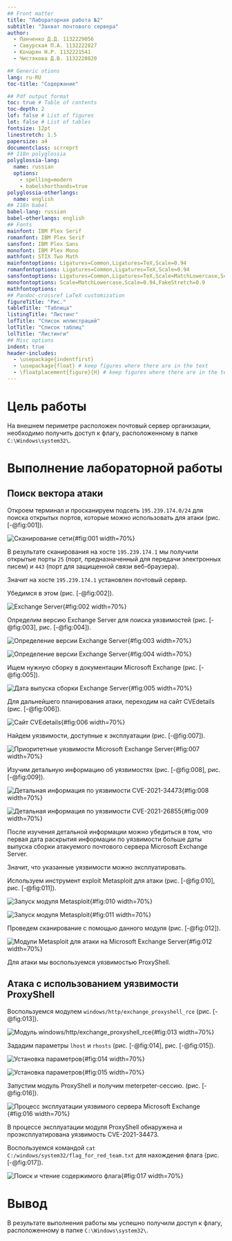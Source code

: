 ```yaml
---
## Front matter
title: "Лабораторная работа №2"
subtitle: "Захват почтового сервера"
author:
  - Панченко Д.Д. 1132229056
  - Савурская П.А. 1132222827
  - Кочарян Н.Р. 1132221541
  - Чистякова Д.В. 1132220820

## Generic otions
lang: ru-RU
toc-title: "Содержание"

## Pdf output format
toc: true # Table of contents
toc-depth: 2
lof: false # List of figures
lot: false # List of tables
fontsize: 12pt
linestretch: 1.5
papersize: a4
documentclass: scrreprt
## I18n polyglossia
polyglossia-lang:
  name: russian
  options:
	- spelling=modern
	- babelshorthands=true
polyglossia-otherlangs:
  name: english
## I18n babel
babel-lang: russian
babel-otherlangs: english
## Fonts
mainfont: IBM Plex Serif
romanfont: IBM Plex Serif
sansfont: IBM Plex Sans
monofont: IBM Plex Mono
mathfont: STIX Two Math
mainfontoptions: Ligatures=Common,Ligatures=TeX,Scale=0.94
romanfontoptions: Ligatures=Common,Ligatures=TeX,Scale=0.94
sansfontoptions: Ligatures=Common,Ligatures=TeX,Scale=MatchLowercase,Scale=0.94
monofontoptions: Scale=MatchLowercase,Scale=0.94,FakeStretch=0.9
mathfontoptions:
## Pandoc-crossref LaTeX customization
figureTitle: "Рис."
tableTitle: "Таблица"
listingTitle: "Листинг"
lofTitle: "Список иллюстраций"
lotTitle: "Список таблиц"
lolTitle: "Листинги"
## Misc options
indent: true
header-includes:
  - \usepackage{indentfirst}
  - \usepackage{float} # keep figures where there are in the text
  - \floatplacement{figure}{H} # keep figures where there are in the text
---
```


# Цель работы

На внешнем периметре расположен почтовый сервер организации, необходимо получить доступ к флагу, расположенному в папке `С:\Windows\system32\`.

# Выполнение лабораторной работы

## Поиск вектора атаки 

Откроем терминал и просканируем подсеть `195.239.174.0/24` для поиска открытых портов, которые можно использовать для атаки (рис. [-@fig:001]).

![Сканирование сети](image/1.png){#fig:001 width=70%}

В результате сканирования на хосте `195.239.174.1` мы получили открытые порты `25` (порт, предназначенный для передачи электронных писем) и `443` (порт для защищенной связи веб-браузера).

Значит на хосте `195.239.174.1` установлен почтовый сервер.

Убедимся в этом (рис. [-@fig:002]).

![Exchange Server](image/2.png){#fig:002 width=70%}

Определим версию Exchange Server для поиска уязвимостей (рис. [-@fig:003], рис. [-@fig:004]).

![Определение версии Exchange Server](image/3.png){#fig:003 width=70%}

![Определение версии Exchange Server](image/4.png){#fig:004 width=70%}

Ищем нужную сборку в документации Microsoft Exchange (рис. [-@fig:005]).

![Дата выпуска сборки Exchange Server](image/5.png){#fig:005 width=70%}

Для дальнейшего планирования атаки, переходим на сайт CVEdetails (рис. [-@fig:006]).

![Сайт CVEdetails](image/6.png){#fig:006 width=70%}

Найдем уязвимости, доступные к эксплуатации (рис. [-@fig:007]).

![Приоритетные уязвимости Microsoft Exchange Server](image/7.png){#fig:007 width=70%}

Изучим детальную информацию об уязвимостях (рис. [-@fig:008], рис. [-@fig:009]).

![Детальная информация по уязвимости CVE-2021-34473](image/8.png){#fig:008 width=70%}

![Детальная информация по уязвимости CVE-2021-26855](image/9.png){#fig:009 width=70%}

После изучения детальной информации можно убедиться в том, что первая дата раскрытия информации по уязвимости больше даты выпуска сборки атакуемого почтового сервера Microsoft Exchange Server.

Значит, что указанные уязвимости можно эксплуатировать.

Используем инструмент exploit Metasploit для атаки (рис. [-@fig:010], рис. [-@fig:011]).

![Запуск модуля Metasploit](image/10.png){#fig:010 width=70%}

![Запуск модуля Metasploit](image/11.png){#fig:011 width=70%}

Проведем сканирование с помощью данного модуля (рис. [-@fig:012]).

![Модули Metasploit для атаки на Microsoft Exchange Server](image/12.png){#fig:012 width=70%}

Для атаки мы воспользуемся уязвимостью ProxyShell.

## Атака с использованием уязвимости ProxyShell

Воспользуемся модулем `windows/http/exchange_proxyshell_rce` (рис. [-@fig:013]).

![Модуль windows/http/exchange_proxyshell_rce](image/13.png){#fig:013 width=70%}

Зададим параметры `lhost` и `rhosts` (рис. [-@fig:014], рис. [-@fig:015]).

![Установка параметров](image/14.png){#fig:014 width=70%}

![Установка параметров](image/15.png){#fig:015 width=70%}

Запустим модуль ProxyShell и получим meterpeter-сессию. (рис. [-@fig:016]).

![Процесс эксплуатации уязвимого сервера Microsoft Exchange](image/16.png){#fig:016 width=70%}

В процессе эксплуатации модуля ProxyShell обнаружена и проэксплуатирована уязвимость CVE-2021-34473.

Воспользуемся командой `cat C:/windows/system32/flag_for_red_team.txt` для нахождения флага (рис. [-@fig:017]).

![Поиск и чтение содержимого флага](image/17.png){#fig:017 width=70%}

# Вывод

В результате выполнения работы мы успешно получили доступ к флагу, расположенному в папке `С:\Windows\system32\`.
